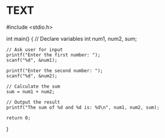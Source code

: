 
# TEXT
#include <stdio.h>

int main() {
    // Declare variables
    int num1, num2, sum;
    
    // Ask user for input
    printf("Enter the first number: ");
    scanf("%d", &num1);
    
    printf("Enter the second number: ");
    scanf("%d", &num2);
    
    // Calculate the sum
    sum = num1 + num2;
    
    // Output the result
    printf("The sum of %d and %d is: %d\n", num1, num2, sum);
    
    return 0;
}
